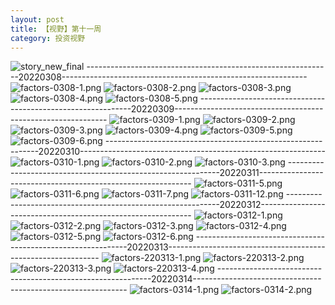 ```yaml
---
layout: post
title: 【视野】第十一周
category: 投资视野
---
```

![story_new_final](http://r8s97vm6g.hd-bkt.clouddn.com/img/story_new_final.png)
-------------------------------------------------------------20220308-------------------------------------------------------------
![factors-0308-1.png](http://r8s97vm6g.hd-bkt.clouddn.com/img/factors-0308-1.png)
![factors-0308-2.png](http://r8s97vm6g.hd-bkt.clouddn.com/img/factors-0308-2.png)
![factors-0308-3.png](http://r8s97vm6g.hd-bkt.clouddn.com/img/factors-0308-3.png)
![factors-0308-4.png](http://r8s97vm6g.hd-bkt.clouddn.com/img/factors-0308-4.png)
![factors-0308-5.png](http://r8s97vm6g.hd-bkt.clouddn.com/img/factors-0308-5.png)
-------------------------------------------------------------20220309-------------------------------------------------------------
![factors-0309-1.png](http://r8s97vm6g.hd-bkt.clouddn.com/img/factors-0309-1.png)
![factors-0309-2.png](http://r8s97vm6g.hd-bkt.clouddn.com/img/factors-0309-2.png)
![factors-0309-3.png](http://r8s97vm6g.hd-bkt.clouddn.com/img/factors-0309-3.png)
![factors-0309-4.png](http://r8s97vm6g.hd-bkt.clouddn.com/img/factors-0309-4.png)
![factors-0309-5.png](http://r8s97vm6g.hd-bkt.clouddn.com/img/factors-0309-5.png)
![factors-0309-6.png](http://r8s97vm6g.hd-bkt.clouddn.com/img/factors-0309-6.png)
-------------------------------------------------------------20220310-------------------------------------------------------------
![factors-0310-1.png](http://r8s97vm6g.hd-bkt.clouddn.com/img/factors-0310-1.png)
![factors-0310-2.png](http://r8s97vm6g.hd-bkt.clouddn.com/img/factors-0310-2.png)
![factors-0310-3.png](http://r8s97vm6g.hd-bkt.clouddn.com/img/factors-0310-3.png)
-------------------------------------------------------------20220311-------------------------------------------------------------
![factors-0311-5.png](http://r8s97vm6g.hd-bkt.clouddn.com/img/factors-0311-5.png)
![factors-0311-6.png](http://r8s97vm6g.hd-bkt.clouddn.com/img/factors-0311-6.png)
![factors-0311-7.png](http://r8s97vm6g.hd-bkt.clouddn.com/img/factors-0311-7.png)
![factors-0311-12.png](http://r8s97vm6g.hd-bkt.clouddn.com/img/factors-0311-12.png)
-------------------------------------------------------------20220312-------------------------------------------------------------
![factors-0312-1.png](http://r8s97vm6g.hd-bkt.clouddn.com/img/factors-0312-1.png)
![factors-0312-2.png](http://r8s97vm6g.hd-bkt.clouddn.com/img/factors-0312-2.png)
![factors-0312-3.png](http://r8s97vm6g.hd-bkt.clouddn.com/img/factors-0312-3.png)
![factors-0312-4.png](http://r8s97vm6g.hd-bkt.clouddn.com/img/factors-0312-4.png)
![factors-0312-5.png](http://r8s97vm6g.hd-bkt.clouddn.com/img/factors-0312-5.png)
![factors-0312-6.png](http://r8s97vm6g.hd-bkt.clouddn.com/img/factors-0312-6.png)
-------------------------------------------------------------20220313-------------------------------------------------------------
![factors-220313-1.png](http://r8s97vm6g.hd-bkt.clouddn.com/img/factors-220313-1.png)
![factors-220313-2.png](http://r8s97vm6g.hd-bkt.clouddn.com/img/factors-220313-2.png)
![factors-220313-3.png](http://r8s97vm6g.hd-bkt.clouddn.com/img/factors-220313-3.png)
![factors-220313-4.png](http://r8s97vm6g.hd-bkt.clouddn.com/img/factors-220313-4.png)
-------------------------------------------------------------20220314-------------------------------------------------------------
![factors-0314-1.png](http://r8s97vm6g.hd-bkt.clouddn.com/img/factors-0314-1.png)
![factors-0314-2.png](http://r8s97vm6g.hd-bkt.clouddn.com/img/factors-0314-2.png)



  




